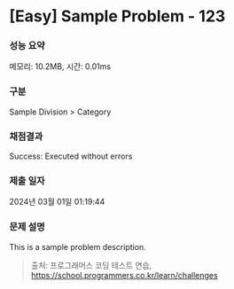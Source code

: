 # [Easy] Sample Problem - 123 

### 성능 요약

메모리: 10.2MB, 시간: 0.01ms

### 구분

Sample Division > Category

### 채점결과

Success: Executed without errors

### 제출 일자

2024년 03월 01일 01:19:44

### 문제 설명

<p>This is a sample problem description.</p>

> 출처: 프로그래머스 코딩 테스트 연습, https://school.programmers.co.kr/learn/challenges